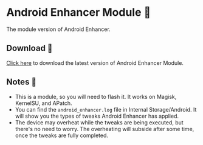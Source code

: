# Android Enhancer Module 🚀

The module version of Android Enhancer.

## Download 📲

[Click here](https://www.pling.com/p/1875251/) to download the latest version of Android Enhancer Module.

## Notes 📝

- This is a module, so you will need to flash it. It works on Magisk, KernelSU, and APatch.
- You can find the `android_enhancer.log` file in Internal Storage/Android. It will show you the types of tweaks Android Enhancer has applied.
- The device may overheat while the tweaks are being executed, but there's no need to worry. The overheating will subside after some time, once the tweaks are fully completed.